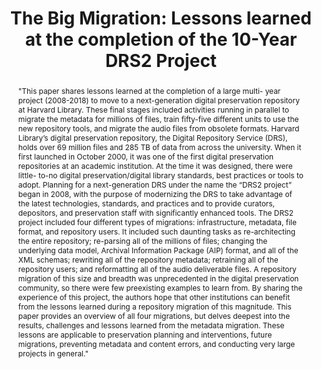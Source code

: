 ---
abstract: '"This paper shares lessons learned at the completion of a large multi-
  year project (2008-2018) to move to a next-generation digital preservation repository
  at Harvard Library. These final stages included activities running in parallel to
  migrate the metadata for millions of files, train fifty-five different units to
  use the new repository tools, and migrate the audio files from obsolete formats.

  Harvard Library’s digital preservation repository, the Digital Repository Service
  (DRS), holds over 69 million files and 285 TB of data from across the university.
  When it first launched in October 2000, it was one of the first digital preservation
  repositories at an academic institution. At the time it was designed, there were
  little- to-no digital preservation/digital library standards, best practices or
  tools to adopt. Planning for a next-generation DRS under the name the “DRS2 project”
  began in 2008, with the purpose of modernizing the DRS to take advantage of the
  latest technologies, standards, and practices and to provide curators, depositors,
  and preservation staff with significantly enhanced tools.

  The DRS2 project included four different types of migrations: infrastructure, metadata,
  file format, and repository users. It included such daunting tasks as re-architecting
  the entire repository; re-parsing all of the millions of files; changing the underlying
  data model, Archival Information Package (AIP) format, and all of the XML schemas;
  rewriting all of the repository metadata; retraining all of the repository users;
  and reformatting all of the audio deliverable files. A repository migration of this
  size and breadth was unprecedented in the digital preservation community, so there
  were few preexisting examples to learn from. By sharing the experience of this project,
  the authors hope that other institutions can benefit from the lessons learned during
  a repository migration of this magnitude.

  This paper provides an overview of all four migrations, but delves deepest into
  the results, challenges and lessons learned from the metadata migration. These lessons
  are applicable to preservation planning and interventions, future migrations, preventing
  metadata and content errors, and conducting very large projects in general."'
creators:
- Goethals , Andrea
- Patterson, Tricia
date: null
document_url: https://services.phaidra.univie.ac.at/api/object/o:923615/download
grand_parent: iPRES
institutions: []
keywords:
- boston
landing_page_url: https://phaidra.univie.ac.at/o:923615
language: eng
layout: publication
license: CC BY 4.0 International
notes_url: null
parent: iPRES 2018
presentation_url: null
publication_type: paper
size: 727134
source_name: iPRES
title: 'The Big Migration: Lessons learned at the completion of the 10-Year DRS2 Project'
year: 2018
---